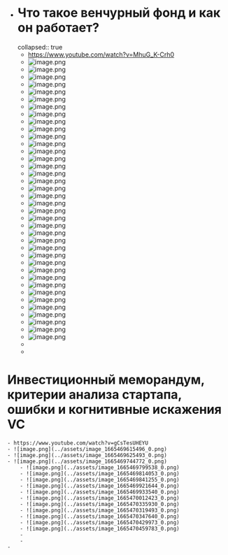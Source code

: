 - # Что такое венчурный фонд и как он работает?
  collapsed:: true
	- https://www.youtube.com/watch?v=MhuG_K-Crh0
	- ![image.png](../assets/image_1664918713408_0.png)
	- ![image.png](../assets/image_1664918726234_0.png)
	- ![image.png](../assets/image_1664918739535_0.png)
	- ![image.png](../assets/image_1664918749912_0.png)
	- ![image.png](../assets/image_1664918811392_0.png)
	- ![image.png](../assets/image_1664918895823_0.png)
	- ![image.png](../assets/image_1664918960756_0.png)
	- ![image.png](../assets/image_1664919267021_0.png)
	- ![image.png](../assets/image_1664919399536_0.png)
	- ![image.png](../assets/image_1664919590198_0.png)
	- ![image.png](../assets/image_1664919637361_0.png)
	- ![image.png](../assets/image_1664961580033_0.png)
	- ![image.png](../assets/image_1664961644488_0.png)
	- ![image.png](../assets/image_1664961697899_0.png)
	- ![image.png](../assets/image_1664961794466_0.png)
	- ![image.png](../assets/image_1664961944579_0.png)
	- ![image.png](../assets/image_1664962126393_0.png)
	- ![image.png](../assets/image_1664962148132_0.png)
	- ![image.png](../assets/image_1664962191012_0.png)
	- ![image.png](../assets/image_1664962404127_0.png)
	- ![image.png](../assets/image_1664962422144_0.png)
	- ![image.png](../assets/image_1664962514952_0.png)
	- ![image.png](../assets/image_1664962649380_0.png)
	- ![image.png](../assets/image_1664962681897_0.png)
	- ![image.png](../assets/image_1664962813318_0.png)
	- ![image.png](../assets/image_1664962867193_0.png)
	- ![image.png](../assets/image_1664962878206_0.png)
	- ![image.png](../assets/image_1664962896028_0.png)
	- ![image.png](../assets/image_1664962907073_0.png)
	- ![image.png](../assets/image_1664962957286_0.png)
	- ![image.png](../assets/image_1664962990644_0.png)
	- ![image.png](../assets/image_1664963015716_0.png)
	- ![image.png](../assets/image_1664963030461_0.png)
	- ![image.png](../assets/image_1664963060489_0.png)
	- ![image.png](../assets/image_1664963191192_0.png)
	- ![image.png](../assets/image_1664963255947_0.png)
	- ![image.png](../assets/image_1664963356809_0.png)
	- ![image.png](../assets/image_1664963590321_0.png)
	-
	-
# Инвестиционный меморандум, критерии анализа стартапа, ошибки и когнитивные искажения VC
	- https://www.youtube.com/watch?v=gCsTesUHEYU
	- ![image.png](../assets/image_1665469615496_0.png)
	- ![image.png](../assets/image_1665469625493_0.png)
	- ![image.png](../assets/image_1665469744772_0.png)
		- ![image.png](../assets/image_1665469799538_0.png)
		- ![image.png](../assets/image_1665469814053_0.png)
		- ![image.png](../assets/image_1665469841255_0.png)
		- ![image.png](../assets/image_1665469921644_0.png)
		- ![image.png](../assets/image_1665469933540_0.png)
		- ![image.png](../assets/image_1665470012423_0.png)
		- ![image.png](../assets/image_1665470335930_0.png)
		- ![image.png](../assets/image_1665470319493_0.png)
		- ![image.png](../assets/image_1665470347640_0.png)
		- ![image.png](../assets/image_1665470429973_0.png)
		- ![image.png](../assets/image_1665470459783_0.png)
		-
		-
	-